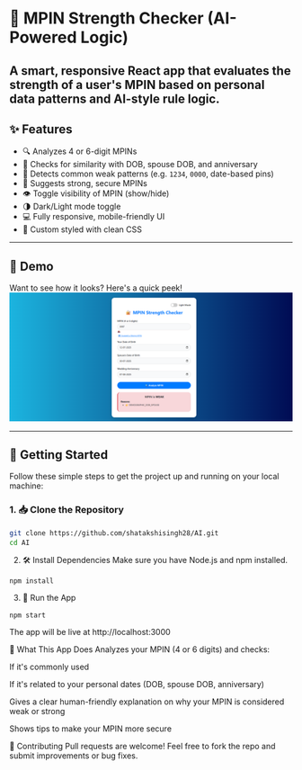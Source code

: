 # 🔐 MPIN Strength Checker (AI-Powered Logic)

A smart, responsive React app that evaluates the strength of a user's MPIN based on personal data patterns and AI-style rule logic. 
---

## ✨ Features

- 🔍 Analyzes 4 or 6-digit MPINs
- 📅 Checks for similarity with DOB, spouse DOB, and anniversary
- 🧠 Detects common weak patterns (e.g. `1234`, `0000`, date-based pins)
- 🔄 Suggests strong, secure MPINs
- 👁️ Toggle visibility of MPIN (show/hide)
- 🌗 Dark/Light mode toggle
- 💻 Fully responsive, mobile-friendly UI
- 🎨 Custom styled with clean CSS

---

## 📸 Demo

Want to see how it looks? Here's a quick peek!  
![MPIN Demo Screenshot](mpin_project/demo.png) <!-- Replace this with your actual screenshot path -->

---

## 🚀 Getting Started

Follow these simple steps to get the project up and running on your local machine:

### 1. 📥 Clone the Repository

```bash
git clone https://github.com/shatakshisingh28/AI.git
cd AI
```
2. 🛠️ Install Dependencies
Make sure you have Node.js and npm installed.
```
npm install
```
3. 🚴 Run the App
```
npm start
```
The app will be live at http://localhost:3000

🧠 What This App Does
Analyzes your MPIN (4 or 6 digits) and checks:

If it's commonly used

If it's related to your personal dates (DOB, spouse DOB, anniversary)

Gives a clear human-friendly explanation on why your MPIN is considered weak or strong

Shows tips to make your MPIN more secure


🤝 Contributing
Pull requests are welcome! Feel free to fork the repo and submit improvements or bug fixes.

